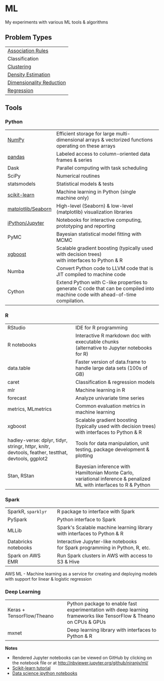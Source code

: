# ML
My experiments with various ML tools & algorithms

## Problem Types
| |
| --- |
| [Association Rules](association-rules) |
| Classification |
| [Clustering](clustering) |
| [Density Estimation](density-estimation) |
| [Dimensionality Reduction](dimensionality-reduction) |
| [Regression](regression) |

## Tools

### Python
|   |  |
|--------|-------------|
| [NumPy](numpy/) | Efficient storage for large multi-dimensional arrays & vectorized functions operating on these arrays |
| [pandas](pandas/) | Labeled access to column-oriented data frames & series |
| Dask | Parallel computing with task scheduling |
| SciPy | Numerical routines |
| statsmodels | Statistical models & tests |
| [scikit-learn](scikit-learn/) | Machine learning in Python (single machine only) |
| [matplotlib/Seaborn](#matplotlib-seaborn-notes.ipynb) | High-level (Seaborn) & low-level (matplotlib) visualization libraries |
| [iPython/Jupyter](jupyter-notes.ipynb) | Notebooks for interactive computing, prototyping and reporting |
| PyMC | Bayesian statistical model fitting with MCMC |
| [xgboost](xgboost/) | Scalable gradient boosting (typically used with decision trees) <br/> with interfaces to Python & R |
| Numba | Convert Python code to LLVM code that is JIT compiled to machine code |
| Cython | Extend Python with C-like properties to generate C code that can be compiled into machine code with ahead-of-time compilation. |

### R

| | |
|--------|-------------|
| RStudio | IDE for R programming |
| R notebooks | Interactive R markdown doc with executable chunks <br/> (alternative to Jupyter notebooks for R) |
| data.table | Faster version of data.frame to handle large data sets (100s of GB) |
| caret | Classification & regression models |
| mlr | Machine learning in R  |
| forecast | Analyze univariate time series |
| metrics, MLmetrics | Common evaluation metrics in machine learning  |
| xgboost | Scalable gradient boosting (typically used with decision trees) <br/> with interfaces to Python & R |
| hadley-verse: dplyr, tidyr, stringr, httpr, knitr, devtools, feather, testthat, devtools, ggplot2 | Tools for data manipulation, unit testing, package development & plotting |
| Stan, RStan | Bayesian inference with Hamiltonian Monte Carlo, variational inference & penalized ML with interfaces to R & Python |

### Spark

| | |
|--------|-------------|
| SparkR, `sparklyr` | R package to interface with Spark |
| PySpark | Python interface to Spark |
| MLLib | Spark's Scalable machine learning library <br/> with interfaces to Python & R |
| Databricks notebooks | Interactive Jupyter-like notebooks <br/> for Spark programming in Python, R, etc. |
| Spark on AWS EMR | Run Spark clusters in AWS with access to S3 & Hive |

AWS ML - Machine learning as a service for creating and deploying models <br/> with support for linear & logistic regression

### Deep Learning

| | |
|--------|-------------|
| Keras + TensorFlow/Theano  | Python package to enable fast experimentation with deep learning <br/> frameworks like TensorFlow & Theano on CPUs & GPUs |
| mxnet | Deep learning library with interfaces to Python & R |


**Notes**
* Rendered Jupyter notebooks can be viewed on GitHub by clicking on the notebook file or at http://nbviewer.jupyter.org/github/niranjv/ml/
* [Scikit-learn tutorial](http://nbviewer.jupyter.org/github/jakevdp/sklearn_tutorial/blob/master/notebooks/Index.ipynb)
* [Data science ipython notebooks](https://github.com/donnemartin/data-science-ipython-notebooks)
